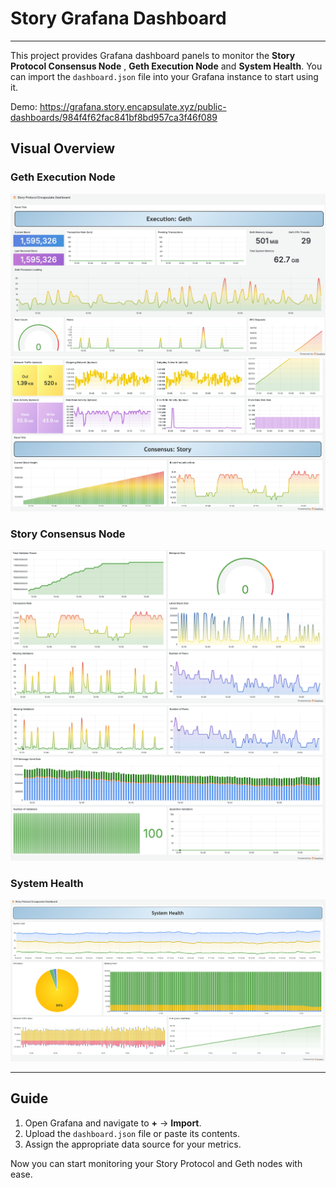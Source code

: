 # Story Grafana Dashboard
----

This project provides Grafana dashboard panels to monitor the **Story Protocol Consensus Node** , **Geth Execution Node** and **System Health**. You can import the `dashboard.json` file into your Grafana instance to start using it.

Demo: https://grafana.story.encapsulate.xyz/public-dashboards/984f4f62fac841bf8bd957ca3f46f089


## Visual Overview

### Geth Execution Node
![Geth Metrics Part 1](https://raw.githubusercontent.com/encapsulate-xyz/story-grafana/refs/heads/main/images/geth1.png)
![Geth Metrics Part 2](https://raw.githubusercontent.com/encapsulate-xyz/story-grafana/refs/heads/main/images/geth2.png)

### Story Consensus Node
![Consensus Metrics Part 1](https://raw.githubusercontent.com/encapsulate-xyz/story-grafana/refs/heads/main/images/consensus1.png)
![Consensus Metrics Part 2](https://raw.githubusercontent.com/encapsulate-xyz/story-grafana/refs/heads/main/images/consensus2.png)

### System Health
![System](https://raw.githubusercontent.com/encapsulate-xyz/story-grafana/refs/heads/main/images/system.png)

---

## Guide

1. Open Grafana and navigate to **+** -> **Import**.
2. Upload the `dashboard.json` file or paste its contents.
3. Assign the appropriate data source for your metrics.

Now you can start monitoring your Story Protocol and Geth nodes with ease.
